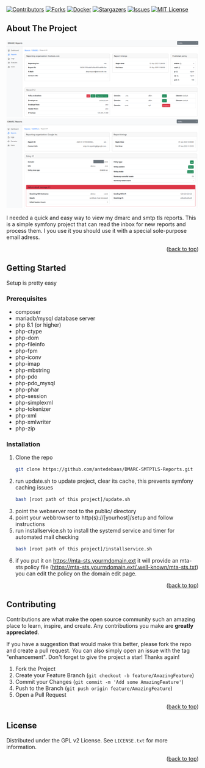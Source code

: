<a name="readme-top"></a>

[![Contributors][contributors-shield]][contributors-url]
[![Forks][forks-shield]][forks-url]
[![Docker][docker-shield]][docker-url]
[![Stargazers][stars-shield]][stars-url]
[![Issues][issues-shield]][issues-url]
[![MIT License][license-shield]][license-url]

<!-- ABOUT THE PROJECT -->
## About The Project

![DMARC-Reports][screenshot-dmarc]
![SMTP-TLS-Reports][screenshot-smtptls]

I needed a quick and easy way to view my dmarc and smtp tls reports.
This is a simple symfony project that can read the inbox for new reports and process them.
I you use it you should use it with a special sole-purpose email adress.

<p align="right">(<a href="#readme-top">back to top</a>)</p>

<!-- GETTING STARTED -->
## Getting Started

Setup is pretty easy 

### Prerequisites

* composer
* mariadb/mysql database server
* php 8.1 (or higher)
* php-ctype
* php-dom
* php-fileinfo
* php-fpm
* php-iconv
* php-imap
* php-mbstring
* php-pdo
* php-pdo_mysql
* php-phar
* php-session
* php-simplexml
* php-tokenizer
* php-xml
* php-xmlwriter
* php-zip

### Installation

1. Clone the repo
   ```sh
   git clone https://github.com/antedebaas/DMARC-SMTPTLS-Reports.git
   ```
2. run update.sh to update project, clear its cache, this prevents symfony caching issues
   ```sh
   bash [root path of this project]/update.sh
   ```
3. point the webserver root to the public/ directory
4. point your webbrowser to http(s)://[yourhost]/setup and follow instructions
5. run installservice.sh to install the systemd service and timer for automated mail checking
   ```sh
   bash [root path of this project]/installservice.sh
   ```
6. if you put it on https://mta-sts.yourmdomain.ext it will provide an mta-sts policy file (https://mta-sts.yourmdomain.ext/.well-known/mta-sts.txt)
   you can edit the policy on the domain edit page.


<p align="right">(<a href="#readme-top">back to top</a>)</p>

<!-- CONTRIBUTING -->
## Contributing

Contributions are what make the open source community such an amazing place to learn, inspire, and create. Any contributions you make are **greatly appreciated**.

If you have a suggestion that would make this better, please fork the repo and create a pull request. You can also simply open an issue with the tag "enhancement".
Don't forget to give the project a star! Thanks again!

1. Fork the Project
2. Create your Feature Branch (`git checkout -b feature/AmazingFeature`)
3. Commit your Changes (`git commit -m 'Add some AmazingFeature'`)
4. Push to the Branch (`git push origin feature/AmazingFeature`)
5. Open a Pull Request

<p align="right">(<a href="#readme-top">back to top</a>)</p>

<!-- LICENSE -->
## License

Distributed under the GPL v2 License. See `LICENSE.txt` for more information.

<p align="right">(<a href="#readme-top">back to top</a>)</p>

<!-- MARKDOWN LINKS & IMAGES -->
[contributors-shield]: https://img.shields.io/github/contributors/antedebaas/DMARC-SMTPTLS-Reports.svg?style=for-the-badge
[contributors-url]: https://github.com/antedebaas/DMARC-SMTPTLS-Reports/graphs/contributors
[forks-shield]: https://img.shields.io/github/forks/antedebaas/DMARC-SMTPTLS-Reports.svg?style=for-the-badge
[forks-url]: https://github.com/antedebaas/DMARC-SMTPTLS-Reports/network/members
[stars-shield]: https://img.shields.io/github/stars/antedebaas/DMARC-SMTPTLS-Reports.svg?style=for-the-badge
[stars-url]: https://github.com/antedebaas/DMARC-SMTPTLS-Reports/stargazers
[issues-shield]: https://img.shields.io/github/issues/antedebaas/DMARC-SMTPTLS-Reports.svg?style=for-the-badge
[issues-url]: https://github.com/antedebaas/DMARC-SMTPTLS-Reports/issues
[license-shield]: https://img.shields.io/github/license/antedebaas/DMARC-SMTPTLS-Reports.svg?style=for-the-badge
[license-url]: https://github.com/antedebaas/DMARC-SMTPTLS-Reports/blob/master/LICENSE.txt
[docker-shield]: https://img.shields.io/docker/pulls/antedebaas/dmarc-reports.svg?style=for-the-badge
[docker-url]: https://hub.docker.com/repository/docker/antedebaas/dmarc-reports/general
[screenshot-dmarc]: screenshot-dmarc.png
[screenshot-smtptls]: screenshot-smtptls.png